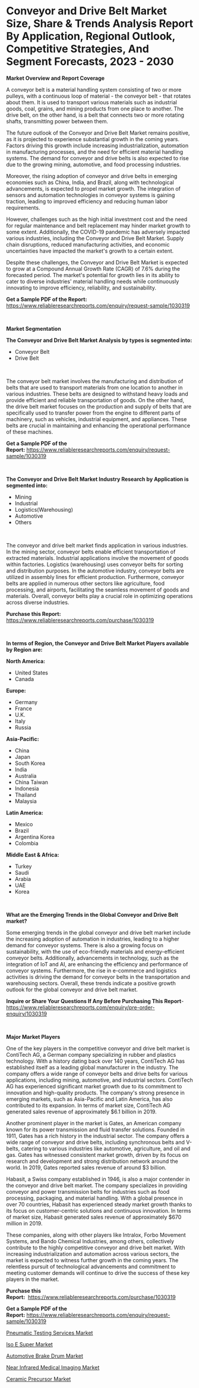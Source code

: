 <p><h1>Conveyor and Drive Belt Market Size, Share & Trends Analysis Report By Application, Regional Outlook, Competitive Strategies, And Segment Forecasts, 2023 - 2030</h1></p><p><strong>Market Overview and Report Coverage</strong></p>
<p><p>A conveyor belt is a material handling system consisting of two or more pulleys, with a continuous loop of material - the conveyor belt - that rotates about them. It is used to transport various materials such as industrial goods, coal, grains, and mining products from one place to another. The drive belt, on the other hand, is a belt that connects two or more rotating shafts, transmitting power between them.</p><p>The future outlook of the Conveyor and Drive Belt Market remains positive, as it is projected to experience substantial growth in the coming years. Factors driving this growth include increasing industrialization, automation in manufacturing processes, and the need for efficient material handling systems. The demand for conveyor and drive belts is also expected to rise due to the growing mining, automotive, and food processing industries.</p><p>Moreover, the rising adoption of conveyor and drive belts in emerging economies such as China, India, and Brazil, along with technological advancements, is expected to propel market growth. The integration of sensors and automation technologies in conveyor systems is gaining traction, leading to improved efficiency and reducing human labor requirements.</p><p>However, challenges such as the high initial investment cost and the need for regular maintenance and belt replacement may hinder market growth to some extent. Additionally, the COVID-19 pandemic has adversely impacted various industries, including the Conveyor and Drive Belt Market. Supply chain disruptions, reduced manufacturing activities, and economic uncertainties have impacted the market's growth to a certain extent.</p><p>Despite these challenges, the Conveyor and Drive Belt Market is expected to grow at a Compound Annual Growth Rate (CAGR) of 7.6% during the forecasted period. The market's potential for growth lies in its ability to cater to diverse industries' material handling needs while continuously innovating to improve efficiency, reliability, and sustainability.</p></p>
<p><strong>Get a Sample PDF of the Report:</strong> <a href="https://www.reliableresearchreports.com/enquiry/request-sample/1030319">https://www.reliableresearchreports.com/enquiry/request-sample/1030319</a></p>
<p>&nbsp;</p>
<p><strong>Market Segmentation</strong></p>
<p><strong>The Conveyor and Drive Belt Market Analysis by types is segmented into:</strong></p>
<p><ul><li>Conveyor Belt</li><li>Drive Belt</li></ul></p>
<p>&nbsp;</p>
<p><p>The conveyor belt market involves the manufacturing and distribution of belts that are used to transport materials from one location to another in various industries. These belts are designed to withstand heavy loads and provide efficient and reliable transportation of goods. On the other hand, the drive belt market focuses on the production and supply of belts that are specifically used to transfer power from the engine to different parts of machinery, such as vehicles, industrial equipment, and appliances. These belts are crucial in maintaining and enhancing the operational performance of these machines.</p></p>
<p><strong>Get a Sample PDF of the Report:</strong>&nbsp;<a href="https://www.reliableresearchreports.com/enquiry/request-sample/1030319">https://www.reliableresearchreports.com/enquiry/request-sample/1030319</a></p>
<p>&nbsp;</p>
<p><strong>The Conveyor and Drive Belt Market Industry Research by Application is segmented into:</strong></p>
<p><ul><li>Mining</li><li>Industrial</li><li>Logistics(Warehousing)</li><li>Automotive</li><li>Others</li></ul></p>
<p>&nbsp;</p>
<p><p>The conveyor and drive belt market finds application in various industries. In the mining sector, conveyor belts enable efficient transportation of extracted materials. Industrial applications involve the movement of goods within factories. Logistics (warehousing) uses conveyor belts for sorting and distribution purposes. In the automotive industry, conveyor belts are utilized in assembly lines for efficient production. Furthermore, conveyor belts are applied in numerous other sectors like agriculture, food processing, and airports, facilitating the seamless movement of goods and materials. Overall, conveyor belts play a crucial role in optimizing operations across diverse industries.</p></p>
<p><strong>Purchase this Report:</strong>&nbsp; <a href="https://www.reliableresearchreports.com/purchase/1030319">https://www.reliableresearchreports.com/purchase/1030319</a></p>
<p>&nbsp;</p>
<p><strong>In terms of Region, the Conveyor and Drive Belt Market Players available by Region are:</strong></p>
<p>
    <p> <strong> North America: </strong>
        <ul>
            <li>United States</li>
            <li>Canada</li>
        </ul>
        </p> 
    <p> <strong> Europe: </strong>
        <ul>
            <li>Germany</li>
            <li>France</li>
            <li>U.K.</li>
            <li>Italy</li>
            <li>Russia</li>
        </ul>
        </p> 
    <p> <strong> Asia-Pacific: </strong>
        <ul>
            <li>China</li>
            <li>Japan</li>
            <li>South Korea</li>
            <li>India</li>
            <li>Australia</li>
            <li>China Taiwan</li>
            <li>Indonesia</li>
            <li>Thailand</li>
            <li>Malaysia</li>
        </ul>
        </p> 
    <p> <strong> Latin America: </strong>
        <ul>
            <li>Mexico</li>
            <li>Brazil</li>
            <li>Argentina Korea</li>
            <li>Colombia</li>
        </ul>
        </p> 
    <p> <strong> Middle East & Africa: </strong>
        <ul>
            <li>Turkey</li>
            <li>Saudi</li>
            <li>Arabia</li>
            <li>UAE</li>
            <li>Korea</li>
        </ul>
    </p>
    </p>
<p>&nbsp;</p>
<p><strong>What are the Emerging Trends in the Global Conveyor and Drive Belt market?</strong></p>
<p><p>Some emerging trends in the global conveyor and drive belt market include the increasing adoption of automation in industries, leading to a higher demand for conveyor systems. There is also a growing focus on sustainability, with the use of eco-friendly materials and energy-efficient conveyor belts. Additionally, advancements in technology, such as the integration of IoT and AI, are enhancing the efficiency and performance of conveyor systems. Furthermore, the rise in e-commerce and logistics activities is driving the demand for conveyor belts in the transportation and warehousing sectors. Overall, these trends indicate a positive growth outlook for the global conveyor and drive belt market.</p></p>
<p><strong>Inquire or Share Your Questions If Any Before Purchasing This Report</strong>- <a href="https://www.reliableresearchreports.com/enquiry/pre-order-enquiry/1030319">https://www.reliableresearchreports.com/enquiry/pre-order-enquiry/1030319</a></p>
<p>&nbsp;</p>
<p><strong>Major Market Players</strong></p>
<p><p>One of the key players in the competitive conveyor and drive belt market is ContiTech AG, a German company specializing in rubber and plastics technology. With a history dating back over 140 years, ContiTech AG has established itself as a leading global manufacturer in the industry. The company offers a wide range of conveyor belts and drive belts for various applications, including mining, automotive, and industrial sectors. ContiTech AG has experienced significant market growth due to its commitment to innovation and high-quality products. The company's strong presence in emerging markets, such as Asia-Pacific and Latin America, has also contributed to its expansion. In terms of market size, ContiTech AG generated sales revenue of approximately $6.1 billion in 2019.</p><p>Another prominent player in the market is Gates, an American company known for its power transmission and fluid transfer solutions. Founded in 1911, Gates has a rich history in the industrial sector. The company offers a wide range of conveyor and drive belts, including synchronous belts and V-belts, catering to various industries like automotive, agriculture, and oil and gas. Gates has witnessed consistent market growth, driven by its focus on research and development and strong distribution network around the world. In 2019, Gates reported sales revenue of around $3 billion.</p><p>Habasit, a Swiss company established in 1946, is also a major contender in the conveyor and drive belt market. The company specializes in providing conveyor and power transmission belts for industries such as food processing, packaging, and material handling. With a global presence in over 70 countries, Habasit has experienced steady market growth thanks to its focus on customer-centric solutions and continuous innovation. In terms of market size, Habasit generated sales revenue of approximately $670 million in 2019.</p><p>These companies, along with other players like Intralox, Forbo Movement Systems, and Bando Chemical Industries, among others, collectively contribute to the highly competitive conveyor and drive belt market. With increasing industrialization and automation across various sectors, the market is expected to witness further growth in the coming years. The relentless pursuit of technological advancements and commitment to meeting customer demands will continue to drive the success of these key players in the market.</p></p>
<p><strong>Purchase this Report:</strong>&nbsp;&nbsp;<a href="https://www.reliableresearchreports.com/purchase/1030319">https://www.reliableresearchreports.com/purchase/1030319</a></p>
<p></p>
<p><strong>Get a Sample PDF of the Report:</strong>&nbsp;<a href="https://www.reliableresearchreports.com/enquiry/request-sample/1030319">https://www.reliableresearchreports.com/enquiry/request-sample/1030319</a></p>
<p><p><a href="https://issuu.com/reportprime-2/docs/pneumatic-testing-services-market-size-2030.pptx?fr=xKAE9_zU1NQ">Pneumatic Testing Services Market</a></p><p><a href="https://www.linkedin.com/pulse/iso-e-super-market-research-report-provides-thorough-rrase/">Iso E Super Market</a></p><p><a href="https://github.com/JameTravis/Market-Research-Report-List-1/blob/main/automotive-brake-drum-market.md">Automotive Brake Drum Market</a></p><p><a href="https://www.reportprime.com/near-infrared-medical-imaging-r8691">Near Infrared Medical Imaging Market</a></p><p><a href="https://issuu.com/reportprime-2/docs/ceramic-precursor-market-size-2030.pptx?fr=xKAE9_zU1NQ">Ceramic Precursor Market</a></p></p>